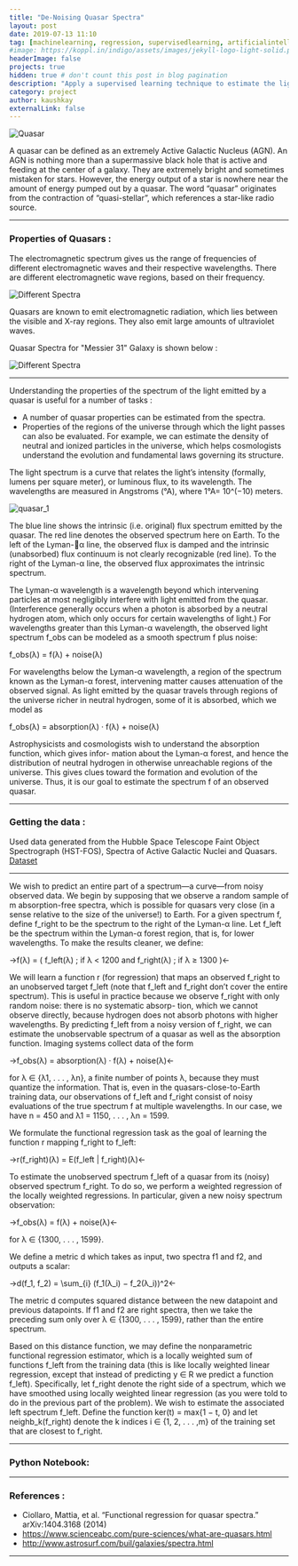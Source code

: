 ```yaml
---
title: "De-Noising Quasar Spectra"
layout: post
date: 2019-07-13 11:10
tag: [machinelearning, regression, supervisedlearning, artificialintelligence]
#image: https://koppl.in/indigo/assets/images/jekyll-logo-light-solid.png
headerImage: false
projects: true
hidden: true # don't count this post in blog pagination
description: "Apply a supervised learning technique to estimate the light spectrum of quasars."
category: project
author: kaushkay
externalLink: false
---
```


![Quasar](/assets/images/projects/reg_for_quasar_spectra/quasar_2.jpg)

A quasar can be defined as an extremely Active Galactic Nucleus (AGN). An AGN is nothing more than a supermassive black hole that is active and feeding at the center of a galaxy. They are extremely bright and sometimes mistaken for stars. However, the energy output of a star is nowhere near the amount of energy pumped out by a quasar. The word “quasar” originates from the contraction of “quasi-stellar”, which references a star-like radio source. 

---

### Properties of Quasars : 
The electromagnetic spectrum gives us the range of frequencies of different electromagnetic waves and their respective wavelengths. There are different electromagnetic wave regions, based on their frequency.

![Different Spectra](/assets/images/projects/reg_for_quasar_spectra/Electromagnetic-Spectrum-1.jpg)

Quasars are known to emit electromagnetic radiation, which lies between the visible and X-ray regions. They also emit large amounts of ultraviolet waves.

Quasar Spectra for "Messier 31" Galaxy is shown below :

![Different Spectra](/assets/images/projects/reg_for_quasar_spectra/quasar_spec_messier.jpg)

---

Understanding the properties of the spectrum of the light emitted by a quasar is useful for a number of tasks :
- A number of quasar properties can be estimated from the spectra.
- Properties of the regions of the universe through which the light passes can also be evaluated.
For example, we can estimate the density of neutral and ionized particles in the universe, which helps cosmologists understand the evolution and fundamental laws governing its structure.

The light spectrum is a curve that relates the light’s intensity (formally, lumens per square meter), or luminous flux, to its wavelength. The wavelengths are measured in Angstroms (°A), where 1°A= 10^(−10) meters.

![quasar_1](/assets/images/projects/reg_for_quasar_spectra/quasar_1.jpg)

The blue line shows the intrinsic (i.e. original) flux spectrum emitted by the quasar. The red line denotes the observed spectrum here on Earth. To the left of the Lyman-α line, the observed flux is damped and the intrinsic (unabsorbed) flux continuum is not clearly recognizable (red line). To the right of the Lyman-α line, the observed flux approximates the intrinsic spectrum.

The Lyman-α wavelength is a wavelength beyond which intervening particles at most negligibly interfere with light emitted from the quasar. (Interference generally occurs when a photon is absorbed by a neutral hydrogen atom, which only occurs for certain wavelengths of light.) For wavelengths greater than this Lyman-α wavelength, the observed light spectrum f_obs can be modeled as a smooth spectrum f plus noise:

f_obs(λ) = f(λ) + noise(λ)

For wavelengths below the Lyman-α wavelength, a region of the spectrum known as the Lyman-α forest, intervening matter causes attenuation of the observed signal. As light emitted by the quasar travels through regions of the universe richer in neutral hydrogen, some of it is absorbed, which we model as

f_obs(λ) = absorption(λ) · f(λ) + noise(λ)

Astrophysicists and cosmologists wish to understand the absorption function, which gives infor- mation about the Lyman-α forest, and hence the distribution of neutral hydrogen in otherwise unreachable regions of the universe. This gives clues toward the formation and evolution of the universe. Thus, it is our goal to estimate the spectrum f of an observed quasar.

---

### Getting the data : 
Used data generated from the Hubble Space Telescope Faint Object Spectrograph (HST-FOS), Spectra of Active Galactic Nuclei and Quasars. [Dataset](https://github.com/kaushkay/denoising-quasar-spectra/tree/master/Data)

---

We wish to predict an entire part of a spectrum—a curve—from noisy observed data. We begin by supposing that we observe a random sample of m absorption-free spectra, which is possible for quasars very close (in a sense relative to the size of the universe!) to Earth. For a given spectrum f, define f_right to be the spectrum to the right of the Lyman-α line. Let f_left be the spectrum within the Lyman-α forest region, that is, for lower wavelengths. To make the results cleaner, we define:

->f(λ) = ( f_left(λ) ; if λ < 1200  and f_right(λ) ; if λ ≥ 1300 )<-

We will learn a function r (for regression) that maps an observed f_right to an unobserved target f_left (note that f_left and f_right don’t cover the entire spectrum). This is useful in practice because we observe f_right with only random noise: there is no systematic absorp- tion, which we cannot observe directly, because hydrogen does not absorb photons with higher wavelengths. By predicting f_left from a noisy version of f_right, we can estimate the unobservable spectrum of a quasar as well as the absorption function. Imaging systems collect data of the form 

->f_obs(λ) = absorption(λ) · f(λ) + noise(λ)<-

for λ ∈ {λ1, . . . , λn}, a finite number of points λ, because they must quantize the information. That is, even in the quasars-close-to-Earth training data, our observations of f_left and f_right consist of noisy evaluations of the true spectrum f at multiple wavelengths. In our case, we have n = 450 and λ1 = 1150, . . . , λn = 1599.

We formulate the functional regression task as the goal of learning the function r mapping f_right to f_left:

->r(f_right)(λ) = E(f_left | f_right)(λ)<-

To estimate the unobserved spectrum f_left of a quasar from its (noisy) observed spectrum f_right. To do so, we perform a weighted regression of the locally weighted regressions. In particular, given a new noisy spectrum observation:

->f_obs(λ) = f(λ) + noise(λ)<-

for λ ∈ {1300, . . . , 1599}.

We define a metric d which takes as input, two spectra f1 and f2, and outputs a scalar:

->d(f_1, f_2) = \sum_{i} (f_1(λ_i) − f_2(λ_i))^2<-

The metric d computes squared distance between the new datapoint and previous datapoints. If f1 and f2 are right spectra, then we take the preceding sum only over λ ∈ {1300, . . . , 1599}, rather than the entire spectrum.

Based on this distance function, we may define the nonparametric functional regression estimator, which is a locally weighted sum of functions f_left from the training data (this is like locally weighted linear regression, except that instead of predicting y ∈ R we predict a function f_left). Specifically, let f_right denote the right side of a spectrum, which we have smoothed using locally weighted linear regression (as you were told to do in the previous part of the problem). We wish to estimate the associated left spectrum f_left. Define the function ker(t) = max{1 − t, 0} and let neighb_k(f_right) denote the k indices i ∈ {1, 2, . . . ,m} of the training set that are closest to f_right.

---

###  Python Notebook: 

---

### References : 

- Ciollaro, Mattia, et al. “Functional regression for quasar spectra.” arXiv:1404.3168 (2014)
- <https://www.scienceabc.com/pure-sciences/what-are-quasars.html>
- <http://www.astrosurf.com/buil/galaxies/spectra.html>




---